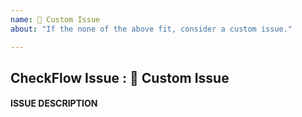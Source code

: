 ```yaml
---
name: 💭 Custom Issue
about: "If the none of the above fit, consider a custom issue."

---
```


## CheckFlow Issue : 💭 Custom Issue

<!--
Please present a concise description
of the problem.Please be clear what
parts of the problem are considered
to be in-scope and out-of-scope.
-->
#### ISSUE DESCRIPTION
